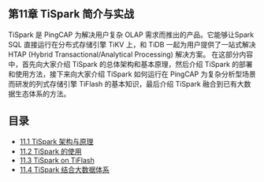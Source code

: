 ## 第11章 TiSpark 简介与实战

TiSpark 是 PingCAP 为解决用户复杂 OLAP 需求而推出的产品。它能够让Spark SQL 直接运行在分布式存储引擎 TiKV 上，和 TiDB 一起为用户提供了一站式解决 HTAP (Hybrid Transactional/Analytical Processing) 解决方案。
在这部分内容中，首先向大家介绍 TiSpark 的总体架构和基本原理，然后介绍 TiSpark 的部署和使用方法，接下来向大家介绍 TiSpark 如何运行在 PingCAP 为复杂分析型场景而研发的列式存储引擎 TiFlash 的基本知识，最后介绍 TiSpark 融合到已有大数据生态体系的方法。


## 目录

- [11.1 TiSpark 架构与原理](tispark-architecture.md)
- [11.2 TiSpark 的使用](tispark-in-action.md)
- [11.3 TiSpark on TiFlash](tispark-on-tiflash.md)
- [11.4 TiSpark 结合大数据体系](tispark-on-bigdata.md)
